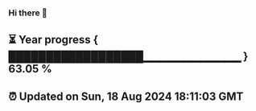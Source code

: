### Hi there 👋
⏳ Year progress { ██████████████████▁▁▁▁▁▁▁▁▁▁▁▁ } 63.05 %
---
⏰ Updated on Sun, 18 Aug 2024 18:11:03 GMT
---
